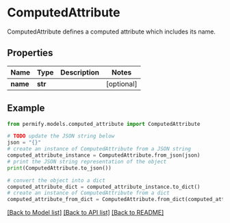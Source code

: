 # ComputedAttribute

ComputedAttribute defines a computed attribute which includes its name.

## Properties

Name | Type | Description | Notes
------------ | ------------- | ------------- | -------------
**name** | **str** |  | [optional] 

## Example

```python
from permify.models.computed_attribute import ComputedAttribute

# TODO update the JSON string below
json = "{}"
# create an instance of ComputedAttribute from a JSON string
computed_attribute_instance = ComputedAttribute.from_json(json)
# print the JSON string representation of the object
print(ComputedAttribute.to_json())

# convert the object into a dict
computed_attribute_dict = computed_attribute_instance.to_dict()
# create an instance of ComputedAttribute from a dict
computed_attribute_from_dict = ComputedAttribute.from_dict(computed_attribute_dict)
```
[[Back to Model list]](../README.md#documentation-for-models) [[Back to API list]](../README.md#documentation-for-api-endpoints) [[Back to README]](../README.md)


